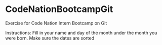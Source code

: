 # CodeNationBootcampGit

Exercise for Code Nation Intern Bootcamp on Git

Instructions:
Fill in your name and day of the month under the month you were born.
Make sure the dates are sorted
